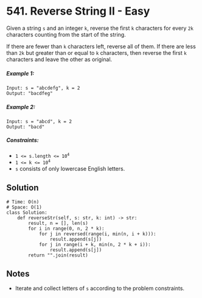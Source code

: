# 541. Reverse String II - Easy

Given a string `s` and an integer `k`, reverse the first `k` characters for every `2k` characters counting from the start of the string.

If there are fewer than `k` characters left, reverse all of them. If there are less than `2k` but greater than or equal to `k` characters, then reverse the first `k` characters and leave the other as original.

##### Example 1:

```
Input: s = "abcdefg", k = 2
Output: "bacdfeg"
```

##### Example 2:

```
Input: s = "abcd", k = 2
Output: "bacd"
```

##### Constraints:

- <code>1 <= s.length <= 10<sup>4</sup></code>
- <code>1 <= k <= 10<sup>4</sup></code>
- `s` consists of only lowercase English letters.

## Solution

```
# Time: O(n)
# Space: O(1)
class Solution:
    def reverseStr(self, s: str, k: int) -> str:
        result, n = [], len(s)
        for i in range(0, n, 2 * k):
            for j in reversed(range(i, min(n, i + k))):
                result.append(s[j])
            for j in range(i + k, min(n, 2 * k + i)):
                result.append(s[j])
        return "".join(result)
```

## Notes
- Iterate and collect letters of `s` according to the problem constraints.